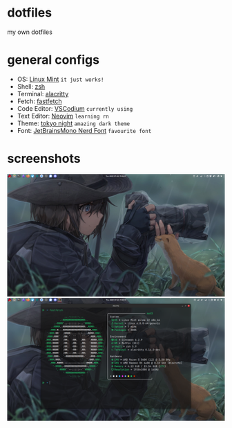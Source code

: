 # dotfiles
my own dotfiles

# general configs
- OS: [Linux Mint](https://www.linuxmint.com/) `it just works!`
- Shell: [zsh](https://zsh.sourceforge.io/)
- Terminal: [alacritty](https://alacritty.org/)
- Fetch: [fastfetch](https://github.com/fastfetch-cli/fastfetch)
- Code Editor: [VSCodium](https://vscodium.com/) `currently using`
- Text Editor: [Neovim](https://neovim.io/) `learning rn`
- Theme: [tokyo night](https://github.com/tokyo-night/tokyo-night-vscode-theme) `amazing dark theme`
- Font: [JetBrainsMono Nerd Font](https://www.nerdfonts.com/) `favourite font`



# screenshots

![desktop](screenshots/00.png) 
![fastfetch](screenshots/01.png)
